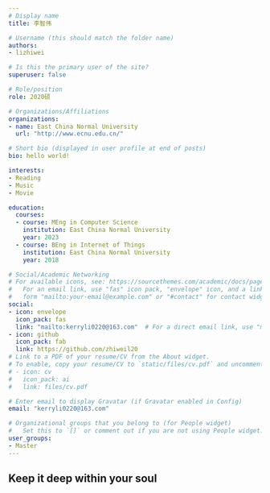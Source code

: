 ```yaml
---
# Display name
title: 李智伟

# Username (this should match the folder name)
authors:
- lizhiwei

# Is this the primary user of the site?
superuser: false

# Role/position
role: 2020硕

# Organizations/Affiliations
organizations:
- name: East China Normal University
  url: "http://www.ecnu.edu.cn/"

# Short bio (displayed in user profile at end of posts)
bio: hello world!

interests:
- Reading
- Music
- Movie

education:
  courses:
  - course: MEng in Computer Science
    institution: East China Normal University
    year: 2023
  - course: BEng in Internet of Things
    institution: East China Normal University
    year: 2018

# Social/Academic Networking
# For available icons, see: https://sourcethemes.com/academic/docs/page-builder/#icons
#   For an email link, use "fas" icon pack, "envelope" icon, and a link in the
#   form "mailto:your-email@example.com" or "#contact" for contact widget.
social:
- icon: envelope
  icon_pack: fas
  link: "mailto:kerryli0220@163.com"  # For a direct email link, use "mailto:test@example.org".
- icon: github
  icon_pack: fab
  link: https://github.com/zhiweil20
# Link to a PDF of your resume/CV from the About widget.
# To enable, copy your resume/CV to `static/files/cv.pdf` and uncomment the lines below.
# - icon: cv
#   icon_pack: ai
#   link: files/cv.pdf

# Enter email to display Gravatar (if Gravatar enabled in Config)
email: "kerryli0220@163.com"

# Organizational groups that you belong to (for People widget)
#   Set this to `[]` or comment out if you are not using People widget.
user_groups:
- Master
---
```


## Keep it deep within your soul
